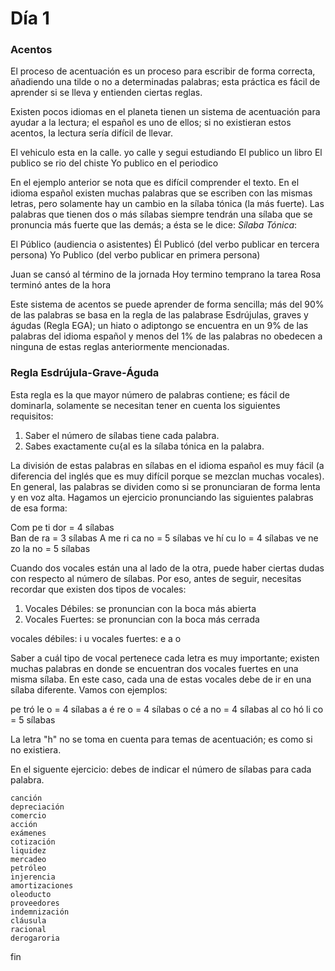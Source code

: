 # Día 1

### Acentos

El proceso de acentuación es un proceso para escribir de forma correcta, añadiendo una tilde o no a determinadas palabras; esta práctica es fácil de aprender si se lleva y entienden ciertas reglas.

Existen pocos idiomas en el planeta tienen un sistema de acentuación para ayudar a la lectura; el español es uno de ellos; si no existieran estos acentos, la lectura sería difícil de llevar.

El vehiculo esta en la calle.
yo calle y segui estudiando
El publico un libro
El publico se rio del chiste
Yo publico en el periodico


En el ejemplo anterior se nota que es difícil comprender el texto. En el idioma español existen muchas palabras que se escriben con las mismas letras, pero solamente hay un cambio en la sílaba tónica (la más fuerte).
Las palabras que tienen dos o más sílabas siempre tendrán una sílaba que se pronuncia más fuerte que las demás; a ésta se le dice: *Sílaba Tónica*:

El Público (audiencia o asistentes)
Él Publicó (del verbo publicar en tercera persona)
Yo Publico (del verbo publicar en primera persona)


Juan se cansó al término de la jornada
Hoy termino temprano la tarea
Rosa terminó antes de la hora

Este sistema de acentos se puede aprender de forma sencilla; más del 90% de las palabras se basa en la regla de las palabrase Esdrújulas, graves  y águdas (Regla EGA); un hiato o adiptongo se encuentra en un 9% de las palabras del idioma español y menos del 1% de las palabras no obedecen a ninguna de estas reglas anteriormente mencionadas.




### Regla Esdrújula-Grave-Águda

Esta regla es la que mayor número de palabras contiene; es fácil de dominarla, solamente se necesitan tener en cuenta los siguientes requisitos:

1. Saber el número de sílabas tiene cada palabra.
2. Sabes exactamente cu{al es la sílaba tónica en la palabra.

La división de estas palabras en sílabas en el idioma español es muy fácil (a diferencia del inglés que es muy difícil porque se mezclan muchas vocales).
En general, las palabras se dividen como si se pronunciaran de forma lenta y en voz alta. Hagamos un ejercicio pronunciando las siguientes palabras de esa forma:

Com pe ti dor	=	4 sílabas	
Ban de ra	=	3 sílabas
A me ri ca no	=	5 sílabas
ve hí cu lo	=	4 sílabas
ve ne zo la no	=	5 sílabas

Cuando dos vocales están una al lado de la otra, puede haber ciertas dudas con respecto al número de sílabas. Por eso, antes de seguir, necesitas recordar que existen dos tipos de vocales: 

1. Vocales Débiles: se pronuncian con la boca más abierta
2. Vocales Fuertes: se pronuncian con la boca más cerrada


vocales débiles: i	u
vocales fuertes: e  a	o

Saber a cuál tipo de vocal pertenece cada letra es muy importante; existen muchas palabras en donde se encuentran dos vocales fuertes en una misma sílaba. En este caso, cada una de estas vocales debe de ir en una sílaba diferente. Vamos con ejemplos:

pe tró le o	=	4 sílabas
a é re o	=	4 sílabas
o cé a no	=	4 sílabas
al co hó li co	=	5 sílabas

La letra "h" no se toma en cuenta para temas de acentuación; es como si no existiera.

En el siguente ejercicio: debes de indicar  el número de sílabas para cada palabra.


```
canción
depreciación
comercio
acción
exámenes
cotización
liquidez
mercadeo
petróleo
injerencia
amortizaciones
oleoducto
proveedores
indemnización
cláusula
racional
derogaroria
```


fin
